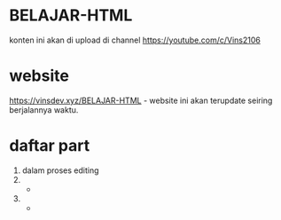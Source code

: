 # BELAJAR-HTML
konten ini akan di upload di channel https://youtube.com/c/Vins2106

# website
https://vinsdev.xyz/BELAJAR-HTML  - website ini akan terupdate seiring berjalannya waktu.

# daftar part
1. dalam proses editing
2. -
3. -

